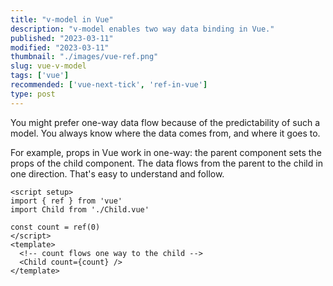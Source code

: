 ```yaml
---
title: "v-model in Vue"
description: "v-model enables two way data binding in Vue."  
published: "2023-03-11"
modified: "2023-03-11"
thumbnail: "./images/vue-ref.png"
slug: vue-v-model
tags: ['vue']
recommended: ['vue-next-tick', 'ref-in-vue']
type: post
---
```


You might prefer one-way data flow because of the predictability of such a model. You always know where the data comes from, and where it goes to.  

For example, props in Vue work in one-way: the parent component sets the props of the child component. The data flows from the parent to the child in one direction. That's easy to understand and follow.  

```vue
<script setup>
import { ref } from 'vue'
import Child from './Child.vue'

const count = ref(0)
</script>
<template>
  <!-- count flows one way to the child -->
  <Child count={count} />
</template>
```

